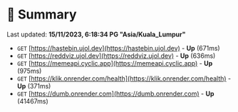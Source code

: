 # 📖 Summary
Last updated: **15/11/2023, 6:18:34 PG "Asia/Kuala_Lumpur"**

- `GET` [https://hastebin.ujol.dev](https://hastebin.ujol.dev) - **Up** (671ms)
- `GET` [https://reddviz.ujol.dev](https://reddviz.ujol.dev) - **Up** (636ms)
- `GET` [https://memeapi.cyclic.app](https://memeapi.cyclic.app) - **Up** (975ms)
- `GET` [https://klik.onrender.com/health](https://klik.onrender.com/health) - **Up** (371ms)
- `GET` [https://dumb.onrender.com](https://dumb.onrender.com) - **Up** (41467ms)
